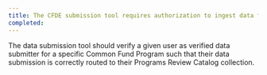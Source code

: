 ```yaml
---
title: The CFDE submission tool requires authorization to ingest data for a specific Common Fund Program
completed:
---
```


The data submission tool should verify a given user as verified data submitter for a specific Common Fund Program such that their data submission is correctly routed to their Programs Review Catalog collection.
